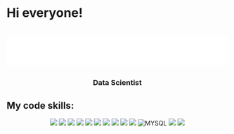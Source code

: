 <h1 align="left">Hi everyone!</a>

<h1 align="center">
  <img src="https://github.com/3am-dupektop/3am-dupektop/blob/main/logo.svg" alt="dr" />
</h1>


<h3 align="center">Data Scientist</h3>

## My code skills:
<div id="badges" align="center">
  <img src="https://img.shields.io/badge/python-3670A0?style=for-the-badge&logo=python&logoColor=ffdd54"/>
  <img src="https://img.shields.io/badge/-SQL-blue?style=for-the-badge"/>
  <img src="https://img.shields.io/badge/pandas-%23150458.svg?style=for-the-badge&logo=pandas&logoColor=white"/>
  <img src="https://img.shields.io/badge/numpy-%23013243.svg?style=for-the-badge&logo=numpy&logoColor=white"/>
  <img src="https://img.shields.io/badge/SciPy-%230C55A5.svg?style=for-the-badge&logo=scipy&logoColor=%white"/>
  <img src="https://img.shields.io/badge/Plotly-%233F4F75.svg?style=for-the-badge&logo=plotly&logoColor=white"/>
  <img src="https://img.shields.io/badge/Matplotlib-%23ffffff.svg?style=for-the-badge&logo=Matplotlib&logoColor=black"/>
  <img src="https://img.shields.io/badge/postgres-%23316192.svg?style=for-the-badge&logo=postgresql&logoColor=white"/>
  <img src="https://img.shields.io/badge/markdown-%23000000.svg?style=for-the-badge&logo=markdown&logoColor=white"/>
  <img src="https://img.shields.io/badge/-ClickHouse-yellow?style=for-the-badge"/>
  <img src="https://img.shields.io/badge/mysql-%2300f.svg?style=for-the-badge&logo=mysql&logoColor=white" alt="MYSQL"/>
  <img src="https://img.shields.io/badge/-Excel-brightgreen?style=for-the-badge"/>
  <img src="https://img.shields.io/badge/git-%23F05033.svg?style=for-the-badge&logo=git&logoColor=white"/>
</div>

